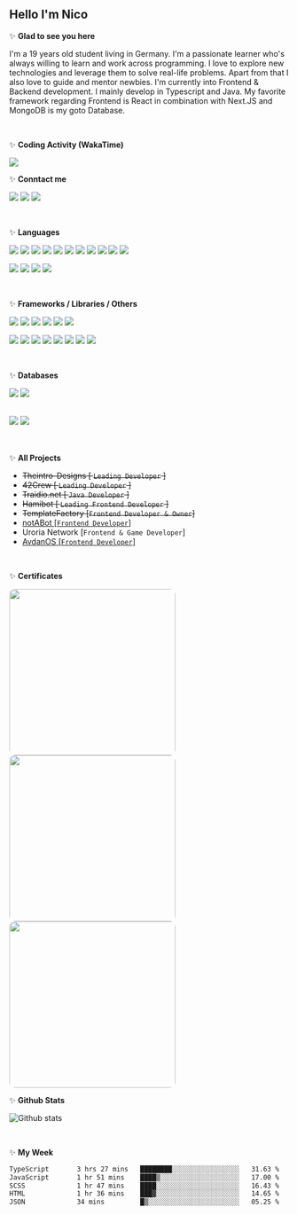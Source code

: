 <h2>Hello I'm Nico</h2>

✨ **Glad to see you here**

I'm a 19 years old student living in Germany. I'm a passionate learner who's always willing to learn and work across
programming. I love to explore new technologies and leverage them to solve real-life problems. Apart from that I also
love to guide and mentor newbies. I'm currently into Frontend & Backend development. I mainly develop in Typescript and Java.
My favorite framework regarding Frontend is React in combination with Next.JS and MongoDB is my goto Database.

<br/>

✨ **Coding Activity (WakaTime)**

<img src="https://wakatime.com/share/@nicosammito/f8d96126-7b10-4371-8ad1-f5c228f6855a.png"/>

<br/>

✨ **Conntact me**

<a href="https://github.com/nicosammito"><img src="https://img.shields.io/badge/-Github-blue?style=for-the-badge&logo=github&logoColor=white"/></a> <a href="https://discord.com/users/456437986238791701"><img src="https://img.shields.io/badge/-discord-blue?style=for-the-badge&logo=discord&logoColor=white"/></a> <a href="https://www.instagram.com/nico_sammito/"><img src="https://img.shields.io/badge/-instagram-blue?style=for-the-badge&logo=instagram&logoColor=white"/></a>

<br />

✨ **Languages**

<img src="https://img.shields.io/badge/-HTML-blue?style=for-the-badge&logo=html5&logoColor=white"/> <img src="https://img.shields.io/badge/-CSS-blue?style=for-the-badge&logo=CSS3&logoColor=white"/> <img src="https://img.shields.io/badge/-PHP-blue?style=for-the-badge&logo=PHP&logoColor=white"/> <img src="https://img.shields.io/badge/-Javascript-blue?style=for-the-badge&logo=javascript&logoColor=white"/> <img src="https://img.shields.io/badge/-Typescript-blue?style=for-the-badge&logo=TypeScript&logoColor=white"/> <img src="https://img.shields.io/badge/-Java-blue?style=for-the-badge&logo=java&logoColor=white"/> <img src="https://img.shields.io/badge/-SQL-blue?style=for-the-badge&logo=MYSQL&logoColor=white"/> <img src="https://img.shields.io/badge/-Markdown-blue?style=for-the-badge&logo=Markdown&logoColor=white"/> <img src="https://img.shields.io/badge/-Sass-blue?style=for-the-badge&logo=Sass&logoColor=white"/> <img src="https://img.shields.io/badge/-JSON-blue?style=for-the-badge&logo=JSON&logoColor=white"/> <img src="https://img.shields.io/badge/-Git-blue?style=for-the-badge&logo=Git&logoColor=white"/>

<img src="https://img.shields.io/badge/-Docker-purple?style=for-the-badge&logo=Docker&logoColor=white"/> <img src="https://img.shields.io/badge/-Rust-purple?style=for-the-badge&logo=Rust&logoColor=white"/> <img src="https://img.shields.io/badge/-Go-purple?style=for-the-badge&logo=go&logoColor=white"/> <img src="https://img.shields.io/badge/-GraphQL-purple?style=for-the-badge&logo=GraphQL&logoColor=white"/>

<br />

✨ **Frameworks / Libraries / Others**

<img src="https://img.shields.io/badge/-Bootstrap-blue?style=for-the-badge&logo=Bootstrap&logoColor=white"/> <img src="https://img.shields.io/badge/-Node.JS-blue?style=for-the-badge&logo=node.js&logoColor=white"/> <img src="https://img.shields.io/badge/-React-blue?style=for-the-badge&logo=React&logoColor=white"/> <img src="https://img.shields.io/badge/-JSON%20Web%20Tokens-blue?style=for-the-badge&logo=JSONWebTokens&logoColor=white"/> <img src="https://img.shields.io/badge/-Express-blue?style=for-the-badge&logo=Express&logoColor=white"/> <img src="https://img.shields.io/badge/-Next.Js-blue?style=for-the-badge&logo=Next.Js&logoColor=white"/>

<img src="https://img.shields.io/badge/-RabbitMQ-purple?style=for-the-badge&logo=RabbitMQ&logoColor=white"/> <img src="https://img.shields.io/badge/-WordPress-purple?style=for-the-badge&logo=WordPress&logoColor=white"/> <img src="https://img.shields.io/badge/-Electron-purple?style=for-the-badge&logo=Electron&logoColor=white"/> <img src="https://img.shields.io/badge/-Tauri-purple?style=for-the-badge&logo=Tauri&logoColor=white"/> <img src="https://img.shields.io/badge/-Vue-purple?style=for-the-badge&logo=Vue.JS&logoColor=white"/> <img src="https://img.shields.io/badge/-Nuxt.JS-purple?style=for-the-badge&logo=Nuxt.JS&logoColor=white"/> <img src="https://img.shields.io/badge/-Three.js-purple?style=for-the-badge&logo=Three.js&logoColor=white"/> <img src="https://img.shields.io/badge/-Apache%20Kafka-purple?style=for-the-badge&logo=ApacheKafka&logoColor=white"/>

<br />

✨ **Databases**

<img src="https://img.shields.io/badge/-MongoDB-blue?style=for-the-badge&logo=mongodb&logoColor=white"/> <img src="https://img.shields.io/badge/-MariaDB-blue?style=for-the-badge&logo=MariaDB&logoColor=white"/>

<br>

<img src="https://img.shields.io/badge/-Blue = already learned-blue?style=for-the-badge"/>
<img src="https://img.shields.io/badge/-Purple = Learning-purple?style=for-the-badge"/>

<br><br>
✨ **All Projects**

- <s>Theintro-Designs [ `Leading Developer` ]</s>
- <s>42Crew [ `Leading Developer` ]</s>
- <s>Traidio.net [ `Java Developer` ]</s>
- <s>Hamibot [ `Leading Frontend Developer` ]</s>
- <s>TemplateFactory [`Frontend Developer & Owner`]</s>
- <a href="https://notabot.cc">notABot [`Frontend Developer`]</a>
- Uroria Network [`Frontend & Game Developer`]
- <a href="https://avdanos.com">AvdanOS [`Frontend Developer`]</a>

<br>

✨ **Certificates**

<img src="https://www.sololearn.com/certificates/course/en/11454731/1068/landscape/png" width="300" style="border-radius: 10px"/> <img src="https://www.sololearn.com/Certificate/1097-11454731/jpg/" width="300" style="border-radius: 10px"/> <img src="https://www.sololearn.com/Certificate/1162-11454731/jpg/" width="300" style="border-radius: 10px"/>
<br>

✨ **Github Stats**

![Github stats](https://github-readme-stats.vercel.app/api?username=nicosammito&show_icons=true&hide_border=true&count_private=true&include_all_commits=true)

<br>

✨ **My Week**

<!--START_SECTION:waka-->

```txt
TypeScript       3 hrs 27 mins   ████████░░░░░░░░░░░░░░░░░   31.63 %
JavaScript       1 hr 51 mins    ████▒░░░░░░░░░░░░░░░░░░░░   17.00 %
SCSS             1 hr 47 mins    ████░░░░░░░░░░░░░░░░░░░░░   16.43 %
HTML             1 hr 36 mins    ███▓░░░░░░░░░░░░░░░░░░░░░   14.65 %
JSON             34 mins         █▒░░░░░░░░░░░░░░░░░░░░░░░   05.25 %
```

<!--END_SECTION:waka-->
